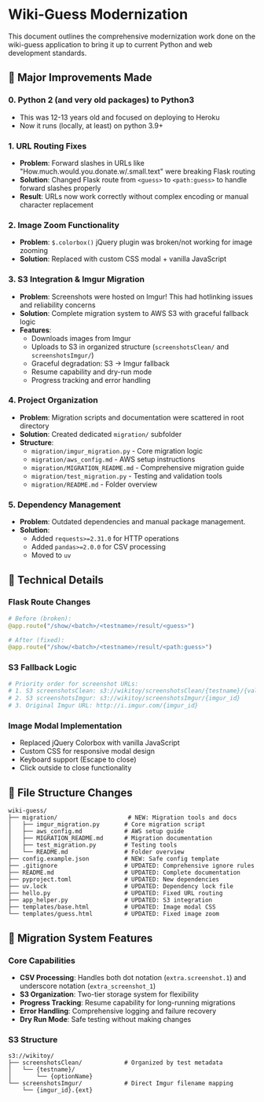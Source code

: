 # Wiki-Guess Modernization

This document outlines the comprehensive modernization work done on the wiki-guess application to bring it up to current Python and web development standards.

## 🚀 **Major Improvements Made**

### 0. **Python 2 (and very old packages) to Python3**

- This was 12-13 years old and focused on deploying to Heroku
- Now it runs (locally, at least) on python 3.9+

### 1. **URL Routing Fixes**

- **Problem**: Forward slashes in URLs like "How.much.would.you.donate.w/.small.text" were breaking Flask routing
- **Solution**: Changed Flask route from `<guess>` to `<path:guess>` to handle forward slashes properly
- **Result**: URLs now work correctly without complex encoding or manual character replacement

### 2. **Image Zoom Functionality**

- **Problem**: `$.colorbox()` jQuery plugin was broken/not working for image zooming
- **Solution**: Replaced with custom CSS modal + vanilla JavaScript

### 3. **S3 Integration & Imgur Migration**

- **Problem**: Screenshots were hosted on Imgur! This had hotlinking issues and reliability concerns
- **Solution**: Complete migration system to AWS S3 with graceful fallback logic
- **Features**:
  - Downloads images from Imgur
  - Uploads to S3 in organized structure (`screenshotsClean/` and `screenshotsImgur/`)
  - Graceful degradation: S3 → Imgur fallback
  - Resume capability and dry-run mode
  - Progress tracking and error handling

### 4. **Project Organization**

- **Problem**: Migration scripts and documentation were scattered in root directory
- **Solution**: Created dedicated `migration/` subfolder
- **Structure**:
  - `migration/imgur_migration.py` - Core migration logic
  - `migration/aws_config.md` - AWS setup instructions
  - `migration/MIGRATION_README.md` - Comprehensive migration guide
  - `migration/test_migration.py` - Testing and validation tools
  - `migration/README.md` - Folder overview

### 5. **Dependency Management**

- **Problem**: Outdated dependencies and manual package management.
- **Solution**:
  - Added `requests>=2.31.0` for HTTP operations
  - Added `pandas>=2.0.0` for CSV processing
  - Moved to `uv`

## 🔧 **Technical Details**

### **Flask Route Changes**

```python
# Before (broken):
@app.route("/show/<batch>/<testname>/result/<guess>")

# After (fixed):
@app.route("/show/<batch>/<testname>/result/<path:guess>")
```

### **S3 Fallback Logic**

```python
# Priority order for screenshot URLs:
# 1. S3 screenshotsClean: s3://wikitoy/screenshotsClean/{testname}/{value}
# 2. S3 screenshotsImgur: s3://wikitoy/screenshotsImgur/{imgur_id}
# 3. Original Imgur URL: http://i.imgur.com/{imgur_id}
```

### **Image Modal Implementation**

- Replaced jQuery Colorbox with vanilla JavaScript
- Custom CSS for responsive modal design
- Keyboard support (Escape to close)
- Click outside to close functionality

## 📁 **File Structure Changes**

```
wiki-guess/
├── migration/                    # NEW: Migration tools and docs
│   ├── imgur_migration.py       # Core migration script
│   ├── aws_config.md            # AWS setup guide
│   ├── MIGRATION_README.md      # Migration documentation
│   ├── test_migration.py        # Testing tools
│   └── README.md                # Folder overview
├── config.example.json          # NEW: Safe config template
├── .gitignore                   # UPDATED: Comprehensive ignore rules
├── README.md                    # UPDATED: Complete documentation
├── pyproject.toml               # UPDATED: New dependencies
├── uv.lock                      # UPDATED: Dependency lock file
├── hello.py                     # UPDATED: Fixed URL routing
├── app_helper.py                # UPDATED: S3 integration
├── templates/base.html          # UPDATED: Image modal CSS
└── templates/guess.html         # UPDATED: Fixed image zoom
```

## 🎯 **Migration System Features**

### **Core Capabilities**

- **CSV Processing**: Handles both dot notation (`extra.screenshot.1`) and underscore notation (`extra_screenshot_1`)
- **S3 Organization**: Two-tier storage system for flexibility
- **Progress Tracking**: Resume capability for long-running migrations
- **Error Handling**: Comprehensive logging and failure recovery
- **Dry Run Mode**: Safe testing without making changes

### **S3 Structure**

```
s3://wikitoy/
├── screenshotsClean/            # Organized by test metadata
│   └── {testname}/
│       └── {optionName}
└── screenshotsImgur/            # Direct Imgur filename mapping
    └── {imgur_id}.{ext}
```

